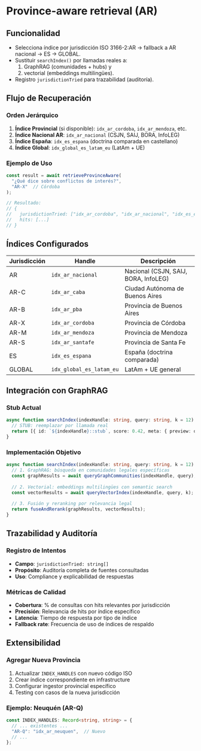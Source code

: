 # Province-aware retrieval (AR)

## Funcionalidad

- Selecciona índice por jurisdicción ISO 3166-2:AR → fallback a AR nacional → ES → GLOBAL.
- Sustituir `searchIndex()` por llamadas reales a:
  1) GraphRAG (comunidades + hubs) y
  2) vectorial (embeddings multilingües).
- Registro `jurisdictionTried` para trazabilidad (auditoría).

## Flujo de Recuperación

### Orden Jerárquico
1. **Índice Provincial** (si disponible): `idx_ar_cordoba`, `idx_ar_mendoza`, etc.
2. **Índice Nacional AR**: `idx_ar_nacional` (CSJN, SAIJ, BORA, InfoLEG)
3. **Índice España**: `idx_es_espana` (doctrina comparada en castellano)
4. **Índice Global**: `idx_global_es_latam_eu` (LatAm + UE)

### Ejemplo de Uso
```typescript
const result = await retrieveProvinceAware(
  "¿Qué dice sobre conflictos de interés?", 
  "AR-X"  // Córdoba
);

// Resultado:
// {
//   jurisdictionTried: ["idx_ar_cordoba", "idx_ar_nacional", "idx_es_espana", "idx_global_es_latam_eu"],
//   hits: [...]
// }
```

## Índices Configurados

| Jurisdicción | Handle | Descripción |
|-------------|--------|-------------|
| AR | `idx_ar_nacional` | Nacional (CSJN, SAIJ, BORA, InfoLEG) |
| AR-C | `idx_ar_caba` | Ciudad Autónoma de Buenos Aires |
| AR-B | `idx_ar_pba` | Provincia de Buenos Aires |
| AR-X | `idx_ar_cordoba` | Provincia de Córdoba |
| AR-M | `idx_ar_mendoza` | Provincia de Mendoza |
| AR-S | `idx_ar_santafe` | Provincia de Santa Fe |
| ES | `idx_es_espana` | España (doctrina comparada) |
| GLOBAL | `idx_global_es_latam_eu` | LatAm + UE general |

## Integración con GraphRAG

### Stub Actual
```typescript
async function searchIndex(indexHandle: string, query: string, k = 12): Promise<RetrievalHit[]> {
  // STUB: reemplazar por llamada real
  return [{ id: `${indexHandle}::stub`, score: 0.42, meta: { preview: query.slice(0, 60) } }];
}
```

### Implementación Objetivo
```typescript
async function searchIndex(indexHandle: string, query: string, k = 12): Promise<RetrievalHit[]> {
  // 1. GraphRAG: búsqueda en comunidades legales específicas
  const graphResults = await queryGraphCommunities(indexHandle, query);
  
  // 2. Vectorial: embeddings multilingües con semantic search
  const vectorResults = await queryVectorIndex(indexHandle, query, k);
  
  // 3. Fusión y reranking por relevancia legal
  return fuseAndRerank(graphResults, vectorResults);
}
```

## Trazabilidad y Auditoría

### Registro de Intentos
- **Campo**: `jurisdictionTried: string[]`
- **Propósito**: Auditoría completa de fuentes consultadas
- **Uso**: Compliance y explicabilidad de respuestas

### Métricas de Calidad
- **Cobertura**: % de consultas con hits relevantes por jurisdicción
- **Precisión**: Relevancia de hits por índice específico
- **Latencia**: Tiempo de respuesta por tipo de índice
- **Fallback rate**: Frecuencia de uso de índices de respaldo

## Extensibilidad

### Agregar Nueva Provincia
1. Actualizar `INDEX_HANDLES` con nuevo código ISO
2. Crear índice correspondiente en infrastructure
3. Configurar ingestor provincial específico
4. Testing con casos de la nueva jurisdicción

### Ejemplo: Neuquén (AR-Q)
```typescript
const INDEX_HANDLES: Record<string, string> = {
  // ... existentes ...
  "AR-Q": "idx_ar_neuquen",  // Nuevo
  // ...
};
```
